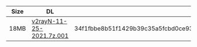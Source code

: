 |    Size   |     DL  | sha512sum |
|  ---  |  ---  |  ---  |
| 18MB | [v2rayN-11-25-2021.7z.001](https://cdn.jsdelivr.net/gh/googleians/v2rayN@main/v2rayN-11-25-2021.7z.001) | 34f1fbbe8b51f1429b39c35a5fcbd0ce93b9996cedf9d423480f16f744dc791964f05a119dae3d0b65e963e63bf385efec8e513adbc7035b012596839f69a272 |
